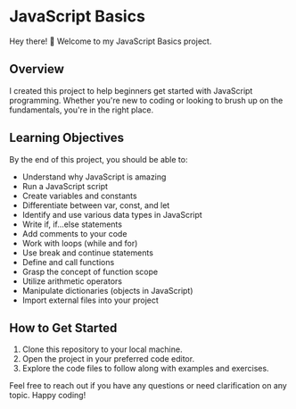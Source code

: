 # JavaScript Basics

Hey there! 👋 Welcome to my JavaScript Basics project.

## Overview

I created this project to help beginners get started with JavaScript programming. Whether you're new to coding or looking to brush up on the fundamentals, you're in the right place.

## Learning Objectives

By the end of this project, you should be able to:

- Understand why JavaScript is amazing
- Run a JavaScript script
- Create variables and constants
- Differentiate between var, const, and let
- Identify and use various data types in JavaScript
- Write if, if...else statements
- Add comments to your code
- Work with loops (while and for)
- Use break and continue statements
- Define and call functions
- Grasp the concept of function scope
- Utilize arithmetic operators
- Manipulate dictionaries (objects in JavaScript)
- Import external files into your project

## How to Get Started

1. Clone this repository to your local machine.
2. Open the project in your preferred code editor.
3. Explore the code files to follow along with examples and exercises.

Feel free to reach out if you have any questions or need clarification on any topic. Happy coding!


